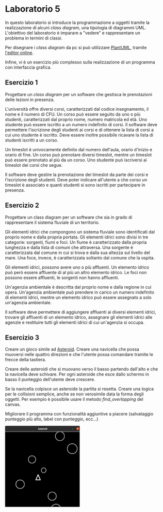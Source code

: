 # Laboratorio 5
In questo laboratorio si introduce la programmazione a oggetti tramite la realizzazione di alcuni *class diagram*, una tipologia di diagrammi UML. L'obiettivo del laboratorio è imparare a "vedere" e rappresentare un problema in termini di classi.

Per disegnare i *class diagram* da pc si può utilizzare [PlantUML](https://plantuml.com/class-diagram),
tramite [l'editor online](https://www.plantuml.com/plantuml/uml/).

Infine, vi è un esercizio più complesso sulla realizzazione di un programma con interfaccia grafica.


## Esercizio 1
Progettare un *class diagram* per un software che gestisca le prenotazioni delle lezioni in presenza.

L'università offre diversi corsi, caratterizzati dal codice insegnamento, il nome e il numero di CFU. Un corso può essere seguito da uno o più studenti, caratterizzati dal proprio nome, numero matricola ed età. Uno studente può essere iscritto a un numero indefinito di corsi.
Il software deve permettere l'iscrizione degli studenti ai corsi e di ottenere la lista di corsi a cui uno studente è iscritto. Deve essere inoltre possibile ricavare la lista di studenti iscritti a un corso.

Un timeslot è univocamente definito dal numero dell'aula, orario d'inizio e orario di fine. Un corso può prenotare diversi timeslot, mentre un timeslot può essere prenotato al più da un corso. Uno studente può iscriversi ai timeslot dei corsi che segue.

Il software deve gestire la prenotazione dei timeslot da parte dei corsi e l'iscrizione degli studenti. Deve poter indicare all'utente a che corso un timeslot è associato e quanti studenti si sono iscritti per partecipare in presenza.

## Esercizio 2
Progettare un class diagram per un software che sia in grado di rappresentare il sistema fluviale di un territorio.

Gli elementi idrici che compongono un sistema fluviale sono identificati dal proprio nome e dalla propria portata.
Gli elementi idrici sono divisi in tre categorie: sorgenti, fiumi e foci.
Un fiume è caratterizzato dalla propria lunghezza e dalla lista di comuni che attraversa. Una sorgente è caratterizzata dal comune in cui si trova e dalla sua altezza sul livello del mare. Una foce, invece, è caratterizzata soltanto dal comune che la ospita.

Gli elementi idrici, possono avere uno o più affluenti.
Un elemento idrico può però essere affluente di al più un altro elemento idrico.
Le foci non possono essere affluenti, le sorgenti non hanno affluenti.

Un'agenzia ambientale è descritta dal proprio nome e dalla regione in cui opera.
Un'agenzia ambientale può prendere in carico un numero indefinito di elementi idrici,
mentre un elemento idrico può essere assegnato a solo un'agenzia ambientale.

Il software deve permettere di aggiungere affluenti ai diversi elementi idrici,
trovare gli affluenti di un elemento idrico, assegnare gli elementi idrici alle agenzie
e restituire tutti gli elementi idrici di cui un'agenzia si occupa.

## Esercizio 3
Creare un gioco simile ad [Asteroid](https://en.wikipedia.org/wiki/Asteroids_(video_game)).
Creare una navicella che possa muoversi nelle quattro direzioni e che l'utente possa comandare tramite le frecce della tastiera.

Creare delle asteroidi che si muovano verso il basso partendo dall'alto e che la navicella deve schivare.
Per ogni asteroide che esce dallo schermo in basso il punteggio dell'utente deve crescere.

Se la navicella colpisce un asteroide la partita si resetta.
Creare una logica per le collisioni semplice, anche se non verosimile data la forma degli oggetti.
Per esempio è possibile usare il metodo *find_overlapping* del canvas.

Migliorare il programma con funzionalità aggiuntive a piacere (salvataggio punteggio più alto, label con punteggio, ecc...)

![Sketchpad](img/asteroid.png)








